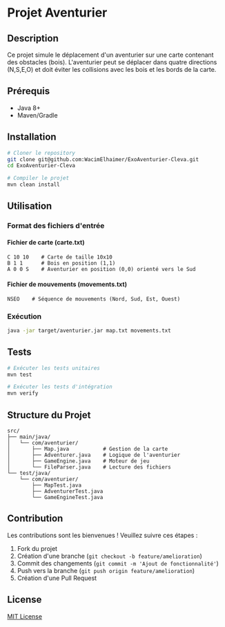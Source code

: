 # Projet Aventurier

## Description
Ce projet simule le déplacement d'un aventurier sur une carte contenant des obstacles (bois). L'aventurier peut se déplacer dans quatre directions (N,S,E,O) et doit éviter les collisions avec les bois et les bords de la carte.

## Prérequis
- Java 8+
- Maven/Gradle

## Installation
```bash
# Cloner le repository
git clone git@github.com:WacimElhaimer/ExoAventurier-Cleva.git
cd ExoAventurier-Cleva

# Compiler le projet
mvn clean install
```

## Utilisation
### Format des fichiers d'entrée

#### Fichier de carte (carte.txt)
```
C 10 10    # Carte de taille 10x10
B 1 1      # Bois en position (1,1)
A 0 0 S    # Aventurier en position (0,0) orienté vers le Sud
```

#### Fichier de mouvements (movements.txt)
```
NSEO    # Séquence de mouvements (Nord, Sud, Est, Ouest)
```

### Exécution
```bash
java -jar target/aventurier.jar map.txt movements.txt
```

## Tests
```bash
# Exécuter les tests unitaires
mvn test

# Exécuter les tests d'intégration
mvn verify
```

## Structure du Projet
```
src/
├── main/java/
│   └── com/aventurier/
│       ├── Map.java           # Gestion de la carte
│       ├── Adventurer.java    # Logique de l'aventurier
│       ├── GameEngine.java    # Moteur de jeu
│       └── FileParser.java    # Lecture des fichiers
└── test/java/
    └── com/aventurier/
        ├── MapTest.java
        ├── AdventurerTest.java
        └── GameEngineTest.java
```

## Contribution
Les contributions sont les bienvenues ! Veuillez suivre ces étapes :
1. Fork du projet
2. Création d'une branche (`git checkout -b feature/amelioration`)
3. Commit des changements (`git commit -m 'Ajout de fonctionnalité'`)
4. Push vers la branche (`git push origin feature/amelioration`)
5. Création d'une Pull Request

## License
[MIT License](LICENSE) 